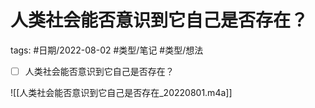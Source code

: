 # 人类社会能否意识到它自己是否存在？

tags: #日期/2022-08-02 #类型/笔记 #类型/想法 

- [ ] 人类社会能否意识到它自己是否存在？


![[人类社会能否意识到它自己是否存在_20220801.m4a]]